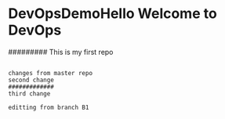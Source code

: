 # DevOpsDemoHello Welcome to DevOps
#########
This is my first repo
~~~~~~~~~

changes from master repo
second change
#############
third change

editting from branch B1
